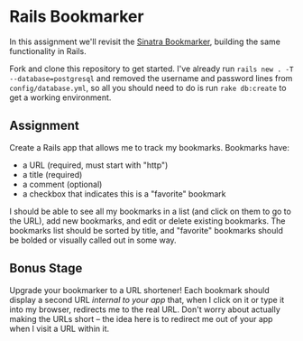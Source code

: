 # Rails Bookmarker

In this assignment we'll revisit the [Sinatra Bookmarker](https://github.com/ga-wdi-boston/wdi_3_ruby_lab_sinatra_bookmarks), building the same functionality in Rails.

Fork and clone this repository to get started. I've already run `rails new . -T --database=postgresql` and removed the username and password lines from `config/database.yml`, so all you should need to do is run `rake db:create` to get a working environment.

## Assignment

Create a Rails app that allows me to track my bookmarks. Bookmarks have:

* a URL (required, must start with "http")
* a title (required)
* a comment (optional)
* a checkbox that indicates this is a "favorite" bookmark

I should be able to see all my bookmarks in a list (and click on them to go to the URL), add new bookmarks, and edit or delete existing bookmarks. The bookmarks list should be sorted by title, and "favorite" bookmarks should be bolded or visually called out in some way.

## Bonus Stage

Upgrade your bookmarker to a URL shortener! Each bookmark should display a second URL *internal to your app* that, when I click on it or type it into my browser, redirects me to the real URL. Don't worry about actually making the URLs short &ndash; the idea here is to redirect me out of your app when I visit a URL within it.
